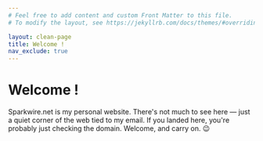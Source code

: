 ```yaml
---
# Feel free to add content and custom Front Matter to this file.
# To modify the layout, see https://jekyllrb.com/docs/themes/#overriding-theme-defaults

layout: clean-page
title: Welcome !
nav_exclude: true
---
```

# Welcome !

Sparkwire.net is my personal website. There's not much to see here — just a quiet corner of the web tied to my email.
If you landed here, you're probably just checking the domain. Welcome, and carry on. 😉
